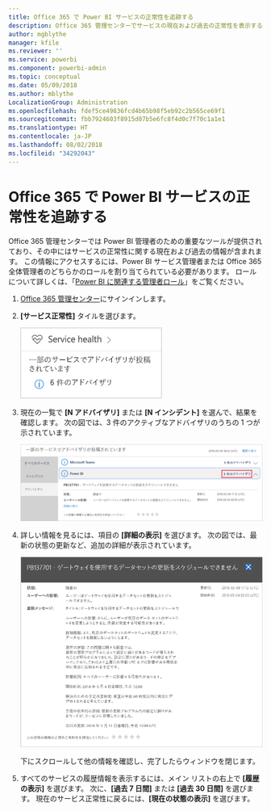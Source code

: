 ```yaml
---
title: Office 365 で Power BI サービスの正常性を追跡する
description: Office 365 管理センターでサービスの現在および過去の正常性を表示する方法を説明します。
author: mgblythe
manager: kfile
ms.reviewer: ''
ms.service: powerbi
ms.component: powerbi-admin
ms.topic: conceptual
ms.date: 05/09/2018
ms.author: mblythe
LocalizationGroup: Administration
ms.openlocfilehash: fdef5ce49836fcd4b65b98f5eb92c2b565ce69f1
ms.sourcegitcommit: fbb7924603f8915d07b5e6fc8f4d0c7f70c1a1e1
ms.translationtype: HT
ms.contentlocale: ja-JP
ms.lasthandoff: 08/02/2018
ms.locfileid: "34292043"
---
```

# <a name="track-power-bi-service-health-in-office-365"></a>Office 365 で Power BI サービスの正常性を追跡する

Office 365 管理センターでは Power BI 管理者のための重要なツールが提供されており、その中にはサービスの正常性に関する現在および過去の情報が含まれます。 この情報にアクセスするには、Power BI サービス管理者または Office 365 全体管理者のどちらかのロールを割り当てられている必要があります。 ロールについて詳しくは、「[Power BI に関連する管理者ロール](service-admin-administering-power-bi-in-your-organization.md#administrator-roles-related-to-power-bi)」をご覧ください。


1. [Office 365 管理センター](https://portal.office.com/adminportal)にサインインします。

2. **[サービス正常性]** タイルを選びます。

    ![[サービス正常性] タイル](media/service-admin-health/service-health-tile.png)

3. 現在の一覧で **[N アドバイザリ]** または **[N インシデント]** を選んで、結果を確認します。 次の図では、3 件のアクティブなアドバイザリのうちの 1 つが示されています。

    ![アクティブなアドバイザリ](media/service-admin-health/active-advisories.png)

4. 詳しい情報を見るには、項目の **[詳細の表示]** を選びます。 次の図では、最新の状態の更新など、追加の詳細が表示されています。

    ![アドバイザリの詳細](media/service-admin-health/advisory-details.png)

    下にスクロールして他の情報を確認し、完了したらウィンドウを閉じます。

5. すべてのサービスの履歴情報を表示するには、メイン リストの右上で **[履歴の表示]** を選びます。 次に、**[過去 7 日間]** または **[過去 30 日間]** を選びます。 現在のサービス正常性に戻るには、**[現在の状態の表示]** を選びます。